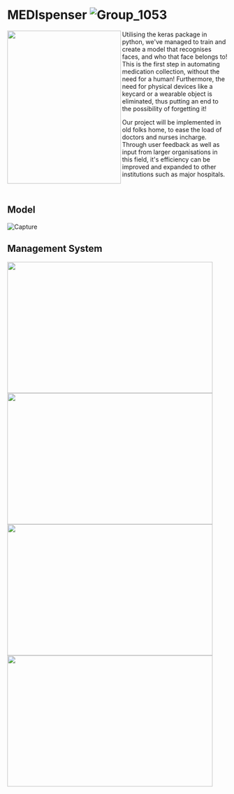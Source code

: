 # MEDIspenser ![Group_1053](https://user-images.githubusercontent.com/98690678/155866246-e18ea79e-2a23-4ac1-a961-5aeda305315f.png)

<img align="left" width="260" height="350" src="https://user-images.githubusercontent.com/98690678/155866257-b4cb2f2e-a7df-471e-8a05-bfee639366c2.png">

Utilising the keras package in python, we've managed to train and create a model that recognises faces, and who that face belongs to! This is the first step in automating medication collection, without the need for a human! Furthermore, the need for physical devices like a keycard or a wearable object is eliminated, thus putting an end to the possibility of forgetting it! 

Our project will be implemented in old folks home, to ease the load of doctors and nurses incharge. Through user feedback as well as input from larger organisations in this field, it's efficiency can be improved and expanded to other institutions such as major hospitals.

<br clear="left"/>

## Model

![Capture](https://user-images.githubusercontent.com/98690678/155871451-faada4c8-be97-448b-9116-0b7e01d0b660.PNG)

## Management System

<img align="left" width="470" height="300" src="https://user-images.githubusercontent.com/98690678/155871626-27c7ee04-1322-4977-b7eb-394e3351a06b.PNG">
<img align="left" width="470" height="300" src="https://user-images.githubusercontent.com/98690678/155871627-217a4f70-90cf-49aa-91ff-2b399ce874dd.PNG">
<img align="left" width="470" height="300" src="https://user-images.githubusercontent.com/98690678/155871630-1a182b4c-a3dc-4cee-bcae-b2ace3bb49eb.PNG">
<img align="left" width="470" height="300" src="https://user-images.githubusercontent.com/98690678/155871631-f7c8daa9-5820-4f6d-8ac9-9865bd4772f7.PNG">
